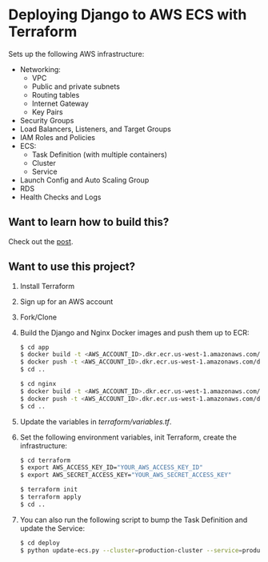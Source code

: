 # Deploying Django to AWS ECS with Terraform

Sets up the following AWS infrastructure:

- Networking:
    - VPC
    - Public and private subnets
    - Routing tables
    - Internet Gateway
    - Key Pairs
- Security Groups
- Load Balancers, Listeners, and Target Groups
- IAM Roles and Policies
- ECS:
    - Task Definition (with multiple containers)
    - Cluster
    - Service
- Launch Config and Auto Scaling Group
- RDS
- Health Checks and Logs

## Want to learn how to build this?

Check out the [post](https://testdriven.io/blog/deploying-django-to-ecs-with-terraform/).

## Want to use this project?

1. Install Terraform

1. Sign up for an AWS account

1. Fork/Clone

1. Build the Django and Nginx Docker images and push them up to ECR:

    ```sh
    $ cd app
    $ docker build -t <AWS_ACCOUNT_ID>.dkr.ecr.us-west-1.amazonaws.com/django-app:latest .
    $ docker push -t <AWS_ACCOUNT_ID>.dkr.ecr.us-west-1.amazonaws.com/django-app:latest
    $ cd ..

    $ cd nginx
    $ docker build -t <AWS_ACCOUNT_ID>.dkr.ecr.us-west-1.amazonaws.com/django-app:latest .
    $ docker push -t <AWS_ACCOUNT_ID>.dkr.ecr.us-west-1.amazonaws.com/django-app:latest
    $ cd ..
    ```

1. Update the variables in *terraform/variables.tf*.

1. Set the following environment variables, init Terraform, create the infrastructure:

    ```sh
    $ cd terraform
    $ export AWS_ACCESS_KEY_ID="YOUR_AWS_ACCESS_KEY_ID"
    $ export AWS_SECRET_ACCESS_KEY="YOUR_AWS_SECRET_ACCESS_KEY"

    $ terraform init
    $ terraform apply
    $ cd ..
    ```

1. You can also run the following script to bump the Task Definition and update the Service:

    ```sh
    $ cd deploy
    $ python update-ecs.py --cluster=production-cluster --service=production-service
    ```
